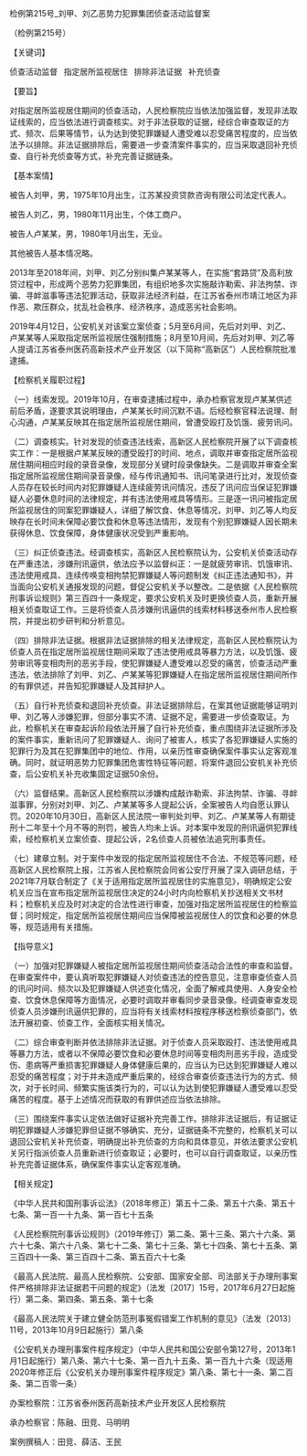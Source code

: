 检例第215号_刘甲、刘乙恶势力犯罪集团侦查活动监督案

（检例第215号）

【关键词】

侦查活动监督  指定居所监视居住  排除非法证据  补充侦查

【要旨】

对指定居所监视居住期间的侦查活动，人民检察院应当依法加强监督，发现非法取证线索的，应当依法进行调查核实。对于非法获取的证据，经综合审查取证的方式、频次、后果等情节，认为达到使犯罪嫌疑人遭受难以忍受痛苦程度的，应当依法予以排除。非法证据排除后，需要进一步查清案件事实的，应当采取退回补充侦查、自行补充侦查等方式，补充完善证据链条。

【基本案情】

被告人刘甲，男，1975年10月出生，江苏某投资贷款咨询有限公司法定代表人。

被告人刘乙，男，1980年11月出生，个体工商户。

被告人卢某某，男，1980年1月出生，无业。

其他被告人基本情况略。

2013年至2018年间，刘甲、刘乙分别纠集卢某某等人，在实施“套路贷”及高利放贷过程中，形成两个恶势力犯罪集团，有组织地多次实施敲诈勒索、非法拘禁、诈骗、寻衅滋事等违法犯罪活动，获取非法经济利益，在江苏省泰州市靖江地区为非作恶、欺压群众，扰乱社会秩序、经济秩序，造成恶劣社会影响。

2019年4月12日，公安机关对该案立案侦查；5月至6月间，先后对刘甲、刘乙、卢某某等人采取指定居所监视居住强制措施；8月至10月间，先后对刘甲、刘乙等人提请江苏省泰州医药高新技术产业开发区（以下简称“高新区”）人民检察院批准逮捕。

【检察机关履职过程】

（一）线索发现。2019年10月，在审查逮捕过程中，承办检察官发现卢某某供述前后矛盾，遂要求其说明理由，卢某某长时间沉默不语。后经检察官释法说理、耐心沟通，卢某某反映其在指定居所监视居住期间，曾遭受殴打及饥饿、疲劳讯问。

（二）调查核实。针对发现的侦查违法线索，高新区人民检察院开展了以下调查核实工作：一是根据卢某某反映的遭受殴打的时间、地点，调取并审查指定居所监视居住期间相应时段的录音录像，发现部分关键时段录像缺失。二是调取并审查全案指定居所监视居住期间录音录像，经与传讯通知书、讯问笔录进行比对，发现侦查人员存在较长时间内对犯罪嫌疑人连续疲劳讯问情况，违反了讯问应当保证犯罪嫌疑人必要休息时间的法律规定，并有违法使用戒具等情形。三是逐一讯问被指定居所监视居住的同案犯罪嫌疑人，详细了解饮食、休息等情况，刘甲、刘乙等人均反映存在长时间未保障必要饮食和休息等违法情形，发现有个别犯罪嫌疑人因长期未获得休息、饮食保障，身体健康状况受到严重影响。

（三）纠正侦查违法。经调查核实，高新区人民检察院认为，公安机关侦查活动存在严重违法，涉嫌刑讯逼供，依法应予以监督纠正：一是就疲劳审讯、饥饿审讯、违法使用戒具、连续传唤变相拘禁犯罪嫌疑人等问题制发《纠正违法通知书》，并当面向公安机关通报发现的问题，督促公安机关予以整改。二是依据《人民检察院刑事诉讼规则》第三百四十一条规定，要求公安机关及时更换侦查人员，重新开展相关侦查取证工作。三是将侦查人员涉嫌刑讯逼供的线索材料移送泰州市人民检察院，并提出初步研判和分析意见。

（四）排除非法证据。根据非法证据排除的相关法律规定，高新区人民检察院认为侦查人员在指定居所监视居住期间采取了违法使用戒具等暴力方法，以及饥饿、疲劳审讯等变相肉刑的恶劣手段，使犯罪嫌疑人遭受难以忍受的痛苦，侦查活动严重违法，依法排除了刘甲、刘乙、卢某某等犯罪嫌疑人在指定居所监视居住期间所作的有罪供述，并告知犯罪嫌疑人及其辩护人。

（五）自行补充侦查和退回补充侦查。非法证据排除后，在案其他证据能够证明刘甲、刘乙等人涉嫌犯罪，但部分事实不清、证据不足，需要进一步侦查取证。为此，检察机关在审查起诉阶段依法开展了自行补充侦查，重点围绕非法证据所涉及的案件事实，重新讯问了犯罪嫌疑人、询问了被害人，核实了各犯罪嫌疑人实施的犯罪行为及其在犯罪集团中的地位、作用，以亲历性审查确保案件事实认定客观准确。同时，就证明恶势力犯罪集团危害性特征等问题，将案件退回公安机关补充侦查，后公安机关补充收集固定证据50余份。

（六）监督结果。高新区人民检察院以涉嫌构成敲诈勒索、非法拘禁、诈骗、寻衅滋事罪，分别对刘甲、刘乙、卢某某等多人提起公诉，全案被告人均自愿认罪认罚。2020年10月30日，高新区人民法院一审判处刘甲、刘乙、卢某某等人有期徒刑十二年至十个月不等的刑罚，被告人均未上诉。对本案中发现的刑讯逼供犯罪线索，经检察机关立案侦查、提起公诉，2名侦查人员被依法追究刑事责任。

（七）建章立制。对于案件中发现的指定居所监视居住不合法、不规范等问题，经高新区人民检察院上报，江苏省人民检察院会同省公安厅开展了深入调研总结，于2021年7月联合制定了《关于适用指定居所监视居住的实施意见》，明确规定公安机关应当在宣布指定居所监视居住决定的24小时内向检察机关抄送相关文书材料；检察机关应及时对决定的合法性进行审查，加强对指定居所监视居住的检察监督；同时规定，指定居所监视居住期间应当保障被监视居住人的饮食和必要的休息等，规范适用有关措施。

【指导意义】

（一）加强对犯罪嫌疑人被指定居所监视居住期间侦查活动合法性的审查和监督。在审查案件中，要认真听取犯罪嫌疑人对侦查违法的控告意见，注意审查侦查人员的讯问时间、频次以及犯罪嫌疑人供述变化情况，全面了解戒具使用、人身安全检查、饮食休息保障等方面情况，必要时调取并审看同步录音录像。经调查审查发现侦查人员涉嫌刑讯逼供犯罪的，应当将有关线索材料按程序移送检察侦查部门，依法开展初查、侦查工作，全面核实相关情况。

（二）综合审查判断并依法排除非法证据。对于侦查人员采取殴打、违法使用戒具等暴力方法，或者以不保障必要饮食和必要休息时间等变相肉刑恶劣手段，造成受伤、患病等严重损害犯罪嫌疑人身体健康后果的，应当认为已达到犯罪嫌疑人难以忍受的痛苦程度；对于并未造成严重后果的，经综合审查侦查违法行为的方式、频次，对于长时间、频繁实施该类行为的，可以认为达到使犯罪嫌疑人遭受难以忍受痛苦的程度。基于上述情况而获取的有罪供述应当依法排除。

（三）围绕案件事实认定依法做好证据补充完善工作。排除非法证据后，有证据证明犯罪嫌疑人涉嫌犯罪但证据不够确实、充分，证据链条不完整的，检察机关可以退回公安机关补充侦查，明确提出补充侦查的方向和具体意见，并依法要求公安机关另行指派侦查人员重新进行侦查取证；必要时，也可以自行调查取证，以亲历性补充完善证据体系，确保案件事实认定客观准确。

【相关规定】

《中华人民共和国刑事诉讼法》（2018年修正）第五十二条、第五十六条、第五十七条、第一百一十九条、第一百七十五条

《人民检察院刑事诉讼规则》（2019年修订）第二条、第十三条、第六十六条、第六十七条、第六十八条、第七十二条、第七十三条、第七十四条、第七十五条、第三百四十一条、第三百四十二条、第五百六十七条

《最高人民法院、最高人民检察院、公安部、国家安全部、司法部关于办理刑事案件严格排除非法证据若干问题的规定》（法发〔2017〕15号，2017年6月27日起施行）第二条、第四条、第五条、第十七条

《最高人民法院关于建立健全防范刑事冤假错案工作机制的意见》（法发〔2013〕11号，2013年10月9日起施行）第八条

《公安机关办理刑事案件程序规定》（中华人民共和国公安部令第127号，2013年1月1日起施行）第八条、第六十七条、第一百九十五条、第一百九十六条（现适用2020年修正后《公安机关办理刑事案件程序规定》第八条、第七十一条、第二百条、第二百零一条）

办案检察院：江苏省泰州医药高新技术产业开发区人民检察院

承办检察官：陈融、田竞、马明明

案例撰稿人：田竞、薛洁、王民